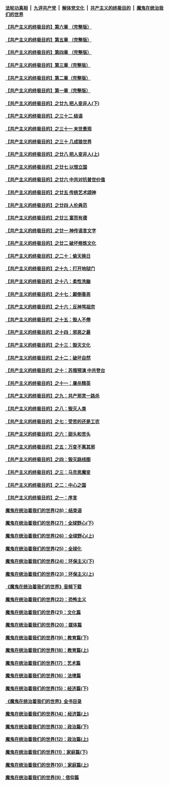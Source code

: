 

####  [法轮功真相](../../../../basic/blob/master/README.md?t=04161130) &nbsp;|&nbsp; [九评共产党](../../../../9ping.md/blob/master/README.md?t=04161130) &nbsp;|&nbsp; [解体党文化](../../../../jtdwh.md/blob/master/README.md?t=04161130)  &nbsp;|&nbsp; [共产主义的终极目的](../../../../gczydzjmd.md/blob/master/README.md?t=04161130) &nbsp;|&nbsp; [魔鬼在统治我们的世界](../../../../mgztzwmdsj.md/blob/master/README.md?t=04161130) 

#### [【共产主义的终极目的】第六章 （完整版）](../pages/nsc422/n11428913.md?t=04161130) 

#### [【共产主义的终极目的】第五章 （完整版）](../pages/nsc422/n11428912.md?t=04161130) 

#### [【共产主义的终极目的】第四章 （完整版）](../pages/nsc422/n11428907.md?t=04161130) 

#### [【共产主义的终极目的】第三章（完整版）](../pages/nsc422/n11428848.md?t=04161130) 

#### [【共产主义的终极目的】第二章（完整版）](../pages/nsc422/n11428831.md?t=04161130) 

#### [【共产主义的终极目的】第一章（完整版）](../pages/nsc422/n11417651.md?t=04161130) 

#### [【共产主义的终极目的】之廿九 把人变非人(下)](../pages/nsc422/n11344140.md?t=04161130) 

#### [【共产主义的终极目的】之三十二 结语](../pages/nsc422/n11360535.md?t=04161130) 

#### [【共产主义的终极目的】之三十一 末世景观](../pages/nsc422/n11351129.md?t=04161130) 

#### [【共产主义的终极目的】之三十 几成狼世界](../pages/nsc422/n11348280.md?t=04161130) 

#### [【共产主义的终极目的】之廿八 把人变非人(上)](../pages/nsc422/n11340492.md?t=04161130) 

#### [【共产主义的终极目的】之廿七 以恨立国](../pages/nsc422/n11336944.md?t=04161130) 

#### [【共产主义的终极目的】之廿六 中共对抗普世价值](../pages/nsc422/n11324785.md?t=04161130) 

#### [【共产主义的终极目的】之廿五 传统艺术颂神](../pages/nsc422/n11296396.md?t=04161130) 

#### [【共产主义的终极目的】之廿四 人伦典范](../pages/nsc422/n11296397.md?t=04161130) 

#### [【共产主义的终极目的】之廿三 富而有德](../pages/nsc422/n11283598.md?t=04161130) 

#### [【共产主义的终极目的】之廿一 神传语言文字](../pages/nsc422/n11263265.md?t=04161130) 

#### [【共产主义的终极目的】之廿二 破坏修炼文化](../pages/nsc422/n11245728.md?t=04161130) 

#### [【共产主义的终极目的】之二十：偷天换日](../pages/nsc422/n11238846.md?t=04161130) 

#### [【共产主义的终极目的】之十九：打开地狱门](../pages/nsc422/n11206376.md?t=04161130) 

#### [【共产主义的终极目的】之十八：柔性洗脑](../pages/nsc422/n11199994.md?t=04161130) 

#### [【共产主义的终极目的】之十七：颠倒善恶](../pages/nsc422/n11179782.md?t=04161130) 

#### [【共产主义的终极目的】之十六：反神骂祖宗](../pages/nsc422/n11166798.md?t=04161130) 

#### [【共产主义的终极目的】之十五：毁人不倦](../pages/nsc422/n11166792.md?t=04161130) 

#### [【共产主义的终极目的】之十四：邪恶之最](../pages/nsc422/n11150249.md?t=04161130) 

#### [【共产主义的终极目的】之十三：毁灭文化](../pages/nsc422/n11135227.md?t=04161130) 

#### [【共产主义的终极目的】之十二：破坏自然](../pages/nsc422/n11135214.md?t=04161130) 

#### [【共产主义的终极目的】之十：苏俄预演 中共登台](../pages/nsc422/n11118424.md?t=04161130) 

#### [【共产主义的终极目的】之十一：屠杀精英](../pages/nsc422/n11118442.md?t=04161130) 

#### [【共产主义的终极目的】之九：共产邪灵一路杀](../pages/nsc422/n11114139.md?t=04161130) 

#### [【共产主义的终极目的】之八：毁灭人类](../pages/nsc422/n11108503.md?t=04161130) 

#### [【共产主义的终极目的】之七：受苦的还是工农](../pages/nsc422/n11101809.md?t=04161130) 

#### [【共产主义的终极目的】之六：甜头和苦头](../pages/nsc422/n11096971.md?t=04161130) 

#### [【共产主义的终极目的】之五：万变不离其邪](../pages/nsc422/n11091285.md?t=04161130) 

#### [【共产主义的终极目的】之四：毁灭路线图](../pages/nsc422/n11086284.md?t=04161130) 

#### [【共产主义的终极目的】之三：马克思魔变](../pages/nsc422/n11061941.md?t=04161130) 

#### [【共产主义的终极目的】之二：中心之国](../pages/nsc422/n11047728.md?t=04161130) 

#### [【共产主义的终极目的】之一：序言](../pages/nsc422/n11086077.md?t=04161130) 

#### [魔鬼在统治着我们的世界(28)：结束语](../pages/nsc422/n10936246.md?t=04161130) 

#### [魔鬼在统治着我们的世界(27)：全球野心(下)](../pages/nsc422/n10928319.md?t=04161130) 

#### [魔鬼在统治着我们的世界(26)：全球野心(上)](../pages/nsc422/n10900318.md?t=04161130) 

#### [魔鬼在统治着我们的世界(25)：全球化](../pages/nsc422/n10788205.md?t=04161130) 

#### [魔鬼在统治着我们的世界(24)：环保主义(下)](../pages/nsc422/n10695307.md?t=04161130) 

#### [魔鬼在统治着我们的世界(23)：环保主义(上)](../pages/nsc422/n10688613.md?t=04161130) 

#### [《魔鬼在统治着我们的世界》音频下载](../pages/nsc422/n10635553.md?t=04161130) 

#### [魔鬼在统治着我们的世界(22)：恐怖主义](../pages/nsc422/n10614727.md?t=04161130) 

#### [魔鬼在统治着我们的世界(21)：文化篇](../pages/nsc422/n10597706.md?t=04161130) 

#### [魔鬼在统治着我们的世界(20)：媒体篇](../pages/nsc422/n10586579.md?t=04161130) 

#### [魔鬼在统治着我们的世界(19)：教育篇(下)](../pages/nsc422/n10564808.md?t=04161130) 

#### [魔鬼在统治着我们的世界(18)：教育篇(上)](../pages/nsc422/n10526970.md?t=04161130) 

#### [魔鬼在统治着我们的世界(17)：艺术篇](../pages/nsc422/n10499093.md?t=04161130) 

#### [魔鬼在统治着我们的世界(16)：法律篇](../pages/nsc422/n10485969.md?t=04161130) 

#### [魔鬼在统治着我们的世界(15)：经济篇(下)](../pages/nsc422/n10469975.md?t=04161130) 

#### [《魔鬼在统治着我们的世界》全书目录](../pages/nsc422/n10464261.md?t=04161130) 

#### [魔鬼在统治着我们的世界(14)：经济篇(上)](../pages/nsc422/n10457370.md?t=04161130) 

#### [魔鬼在统治着我们的世界(13)：政治篇(下)](../pages/nsc422/n10448270.md?t=04161130) 

#### [魔鬼在统治着我们的世界(12)：政治篇(上)](../pages/nsc422/n10444576.md?t=04161130) 

#### [魔鬼在统治着我们的世界(11)：家庭篇(下)](../pages/nsc422/n10440961.md?t=04161130) 

#### [魔鬼在统治着我们的世界(10)：家庭篇(上)](../pages/nsc422/n10435448.md?t=04161130) 

#### [魔鬼在统治着我们的世界(9)：信仰篇](../pages/nsc422/n10432159.md?t=04161130) 

